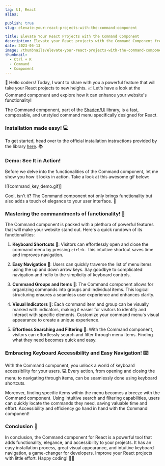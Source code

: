 ```yaml
---
tag: UI, React
alias:

publish: true
slug: elevate-your-react-projects-with-the-command-component

title: Elevate Your React Projects with the Command Component
description: Elevate your React projects with the Command Component from shadcn/ui. Enhance functionality and accessibility. Try it now!
date: 2023-06-13
image: /thumbnails/elevate-your-react-projects-with-the-command-component.png
thumbnail:
  - Ctrl + K
  - Command
  - Component
---
```


🚀 Hello coders! Today, I want to share with you a powerful feature that will take your React projects to new heights. 📈 Let's have a look at the Command component and explore how it can enhance your website's functionality!

The Command component, part of the [Shadcn/UI](https://ui.shadcn.com/) library, is a fast, composable, and unstyled command menu specifically designed for React.

### Installation made easy! 💻

To get started, head over to the official installation instructions provided by the library [here](https://ui.shadcn.com/docs/components/command). 📚

### Demo: See It in Action!

Before we delve into the functionalities of the Command component, let me show you how it looks in action. Take a look at this awesome gif below:

![[command_key_demo.gif]]

Cool, isn't it? The Command component not only brings functionality but also adds a touch of elegance to your user interface. 🎩

### Mastering the commandments of functionality! 🌟

The Command component is packed with a plethora of powerful features that will make your website stand out. Here's a quick rundown of its functionalities:

1. **Keyboard Shortcuts** 🎹: Visitors can effortlessly open and close the command menu by pressing `ctrl+k`. This intuitive shortcut saves time and improves navigation.
    
2. **Easy Navigation** 🚀: Users can quickly traverse the list of menu items using the up and down arrow keys. Say goodbye to complicated navigation and hello to the simplicity of keyboard controls.
    
3. **Command Groups and Items** 📂: The Command component allows for organizing commands into groups and individual items. This logical structuring ensures a seamless user experience and enhances clarity.
    
4. **Visual Indicators** 👀: Each command item and group can be visually marked with indicators, making it easier for visitors to identify and interact with specific elements. Customize your command menu's visual appearance to create a unique experience.
    
5. **Effortless Searching and Filtering** 🔎: With the Command component, visitors can effortlessly search and filter through menu items. Finding what they need becomes quick and easy.
  

### Embracing Keyboard Accessibility and Easy Navigation! ⌨️

With the Command component, you unlock a world of keyboard accessibility for your users. 💻 Every action, from opening and closing the menu to navigating through items, can be seamlessly done using keyboard shortcuts.

Moreover, finding specific items within the menu becomes a breeze with the Command component. Using intuitive search and filtering capabilities, users can quickly locate the commands they need, saving valuable time and effort. Accessibility and efficiency go hand in hand with the Command component!

### Conclusion 🎉

In conclusion, the Command component for React is a powerful tool that adds functionality, elegance, and accessibility to your projects. It has an easy installation process, great visual appearance, and intuitive keyboard navigation, a game-changer for developers. Improve your React projects with little effort. Happy coding! 🚀😀
